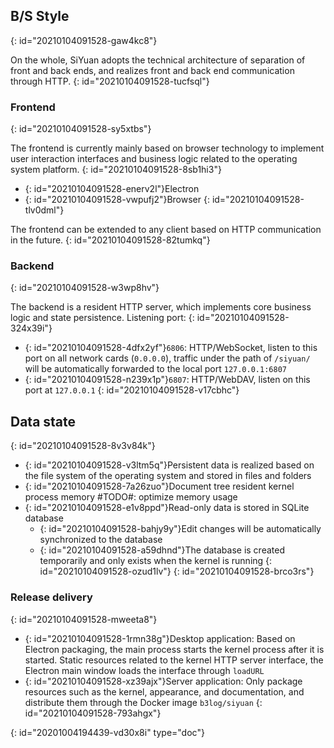 ## B/S Style
{: id="20210104091528-gaw4kc8"}

On the whole, SiYuan adopts the technical architecture of separation of front and back ends, and realizes front and back end communication through HTTP.
{: id="20210104091528-tucfsql"}

### Frontend
{: id="20210104091528-sy5xtbs"}

The frontend is currently mainly based on browser technology to implement user interaction interfaces and business logic related to the operating system platform.
{: id="20210104091528-8sb1hi3"}

* {: id="20210104091528-enerv2l"}Electron
* {: id="20210104091528-vwpufj2"}Browser
{: id="20210104091528-tlv0dml"}

The frontend can be extended to any client based on HTTP communication in the future.
{: id="20210104091528-82tumkq"}

### Backend
{: id="20210104091528-w3wp8hv"}

The backend is a resident HTTP server, which implements core business logic and state persistence. Listening port:
{: id="20210104091528-324x39i"}

* {: id="20210104091528-4dfx2yf"}`6806`: HTTP/WebSocket, listen to this port on all network cards (`0.0.0.0`), traffic under the path of `/siyuan/` will be automatically forwarded to the local port `127.0.0.1:6807`
* {: id="20210104091528-n239x1p"}`6807`: HTTP/WebDAV, listen on this port at `127.0.0.1`
{: id="20210104091528-v17cbhc"}

## Data state
{: id="20210104091528-8v3v84k"}

* {: id="20210104091528-v3ltm5q"}Persistent data is realized based on the file system of the operating system and stored in files and folders
* {: id="20210104091528-7a26zuo"}Document tree resident kernel process memory #TODO#: optimize memory usage
* {: id="20210104091528-e1v8ppd"}Read-only data is stored in SQLite database
  * {: id="20210104091528-bahjy9y"}Edit changes will be automatically synchronized to the database
  * {: id="20210104091528-a59dhnd"}The database is created temporarily and only exists when the kernel is running
  {: id="20210104091528-ozud1lv"}
{: id="20210104091528-brco3rs"}

### Release delivery
{: id="20210104091528-mweeta8"}

* {: id="20210104091528-1rmn38g"}Desktop application: Based on Electron packaging, the main process starts the kernel process after it is started. Static resources related to the kernel HTTP server interface, the Electron main window loads the interface through `loadURL`
* {: id="20210104091528-xz39ajx"}Server application: Only package resources such as the kernel, appearance, and documentation, and distribute them through the Docker image `b3log/siyuan`
{: id="20210104091528-793ahgx"}


{: id="20201004194439-vd30x8i" type="doc"}
